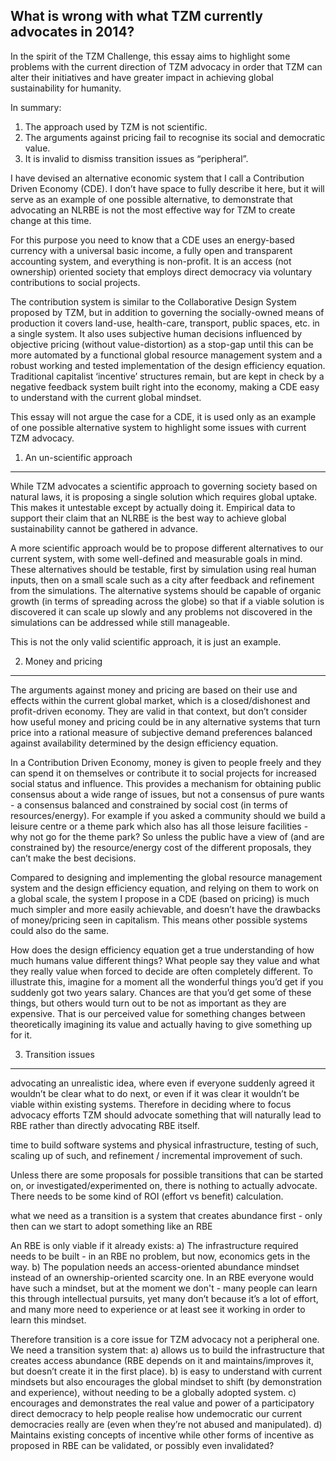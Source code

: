 What is wrong with what TZM currently advocates in 2014?
---

In the spirit of the TZM Challenge, this essay aims to highlight some problems with the current direction of TZM advocacy in order that TZM can alter their initiatives and have greater impact in achieving global sustainability for humanity.

In summary:

1. The approach used by TZM is not scientific.
2. The arguments against pricing fail to recognise its social and democratic value.
3. It is invalid to dismiss transition issues as “peripheral”.

I have devised an alternative economic system that I call a Contribution Driven Economy (CDE). I don’t have space to fully describe it here, but it will serve as an example of one possible alternative, to demonstrate that advocating an NLRBE is not the most effective way for TZM to create change at this time.

For this purpose you need to know that a CDE uses an energy-based currency with a universal basic income, a fully open and transparent accounting system, and everything is non-profit. It is an access (not ownership) oriented society that employs direct democracy via voluntary contributions to social projects.

The contribution system is similar to the Collaborative Design System proposed by TZM, but in addition to governing the socially-owned means of production it covers land-use, health-care, transport, public spaces, etc. in a single system. It also uses subjective human decisions influenced by objective pricing (without value-distortion) as a stop-gap until this can be more automated by a functional global resource management system and a robust working and tested implementation of the design efficiency equation. Traditional capitalist ‘incentive’ structures remain, but are kept in check by a negative feedback system built right into the economy, making a CDE easy to understand with the current global mindset.

This essay will not argue the case for a CDE, it is used only as an example of one possible alternative system to highlight some issues with current TZM advocacy.


1. An un-scientific approach
---

While TZM advocates a scientific approach to governing society based on natural laws, it is proposing a single solution which requires global uptake. This makes it untestable except by actually doing it. Empirical data to support their claim that an NLRBE is the best way to achieve global sustainability cannot be gathered in advance.

A more scientific approach would be to propose different alternatives to our current system, with some well-defined and measurable goals in mind. These alternatives should be testable, first by simulation using real human inputs, then on a small scale such as a city after feedback and refinement from the simulations. The alternative systems should be capable of organic growth (in terms of spreading across the globe) so that if a viable solution is discovered it can scale up slowly and any problems not discovered in the simulations can be addressed while still manageable.

This is not the only valid scientific approach, it is just an example.


2. Money and pricing
---

The arguments against money and pricing are based on their use and effects within the current global market, which is a closed/dishonest and profit-driven economy. They are valid in that context, but don’t consider how useful money and pricing could be in any alternative systems that turn price into a rational measure of subjective demand preferences balanced against availability determined by the design efficiency equation.

In a Contribution Driven Economy, money is given to people freely and they can spend it on themselves or contribute it to social projects for increased social status and influence. This provides a mechanism for obtaining public consensus about a wide range of issues, but not a consensus of pure wants - a consensus balanced and constrained by social cost (in terms of resources/energy). For example if you asked a community should we build a leisure centre or a theme park which also has all those leisure facilities - why not go for the theme park? So unless the public have a view of (and are constrained by) the resource/energy cost of the different proposals, they can’t make the best decisions.

Compared to designing and implementing the global resource management system and the design efficiency equation, and relying on them to work on a global scale, the system I propose in a CDE (based on pricing) is much much simpler and more easily achievable, and doesn’t have the drawbacks of money/pricing seen in capitalism. This means other possible systems could also do the same.

How does the design efficiency equation get a true understanding of how much humans value different things? What people say they value and what they really value when forced to decide are often completely different. To illustrate this, imagine for a moment all the wonderful things you’d get if you suddenly got two years salary. Chances are that you’d get some of these things, but others would turn out to be not as important as they are expensive. That is our perceived value for something changes between theoretically imagining its value and actually having to give something up for it.

3. Transition issues
---

advocating an unrealistic idea, where even if everyone suddenly agreed it wouldn’t be clear what to do next, or even if it was clear it wouldn’t be viable within existing systems. Therefore in deciding where to focus advocacy efforts TZM should advocate something that will naturally lead to RBE rather than directly advocating RBE itself.

time to build software systems and physical infrastructure, testing of such, scaling up of such, and refinement / incremental improvement of such.

Unless there are some proposals for possible transitions that can be started on, or investigated/experimented on, there is nothing to actually advocate. There needs to be some kind of ROI (effort vs benefit) calculation.

what we need as a transition is a system that creates abundance first - only then can we start to adopt something like an RBE

An RBE is only viable if it already exists:
a) The infrastructure required needs to be built - in an RBE no problem, but now, economics gets in the way.
b) The population needs an access-oriented abundance mindset instead of an ownership-oriented scarcity one. In an RBE everyone would have such a mindset, but at the moment we don't - many people can learn this through intellectual pursuits, yet many don’t because it’s a lot of effort, and many more need to experience or at least see it working in order to learn this mindset.

Therefore transition is a core issue for TZM advocacy not a peripheral one. We need a transition system that:
a) allows us to build the infrastructure that creates access abundance (RBE depends on it and maintains/improves it, but doesn’t create it in the first place).
b) is easy to understand with current mindsets but also encourages the global mindset to shift (by demonstration and experience), without needing to be a globally adopted system.
c) encourages and demonstrates the real value and power of a participatory direct democracy to help people realise how undemocratic our current democracies really are (even when they’re not abused and manipulated).
d) Maintains existing concepts of incentive while other forms of incentive as proposed in RBE can be validated, or possibly even invalidated?


